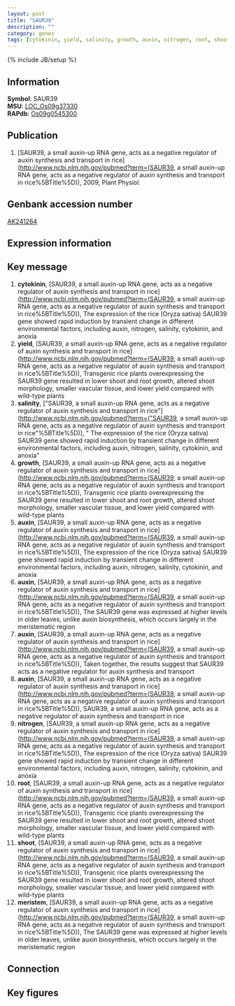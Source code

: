 ```yaml
---
layout: post
title: "SAUR39"
description: ""
category: genes
tags: [cytokinin, yield, salinity, growth, auxin, nitrogen, root, shoot, meristem, Gene]
---
```

{% include JB/setup %}

## Information
__Symbol__: SAUR39  
__MSU__: [LOC_Os09g37330](http://rice.plantbiology.msu.edu/cgi-bin/ORF_infopage.cgi?orf=LOC_Os09g37330)  
__RAPdb__: [Os09g0545300](http://rapdb.dna.affrc.go.jp/viewer/gbrowse_details/irgsp1?name=Os09g0545300)  

## Publication
1. [SAUR39, a small auxin-up RNA gene, acts as a negative regulator of auxin synthesis and transport in rice](http://www.ncbi.nlm.nih.gov/pubmed?term=(SAUR39, a small auxin-up RNA gene, acts as a negative regulator of auxin synthesis and transport in rice%5BTitle%5D)), 2009, Plant Physiol.

## Genbank accession number
[AK241264](http://www.ncbi.nlm.nih.gov/nuccore/AK241264)

## Expression information

## Key message
1. __cytokinin__, [SAUR39, a small auxin-up RNA gene, acts as a negative regulator of auxin synthesis and transport in rice](http://www.ncbi.nlm.nih.gov/pubmed?term=(SAUR39, a small auxin-up RNA gene, acts as a negative regulator of auxin synthesis and transport in rice%5BTitle%5D)),  The expression of the rice (Oryza sativa) SAUR39 gene showed rapid induction by transient change in different environmental factors, including auxin, nitrogen, salinity, cytokinin, and anoxia
2. __yield__, [SAUR39, a small auxin-up RNA gene, acts as a negative regulator of auxin synthesis and transport in rice](http://www.ncbi.nlm.nih.gov/pubmed?term=(SAUR39, a small auxin-up RNA gene, acts as a negative regulator of auxin synthesis and transport in rice%5BTitle%5D)),  Transgenic rice plants overexpressing the SAUR39 gene resulted in lower shoot and root growth, altered shoot morphology, smaller vascular tissue, and lower yield compared with wild-type plants
3. __salinity__, ["SAUR39, a small auxin-up RNA gene, acts as a negative regulator of auxin synthesis and transport in rice"](http://www.ncbi.nlm.nih.gov/pubmed?term=("SAUR39, a small auxin-up RNA gene, acts as a negative regulator of auxin synthesis and transport in rice"%5BTitle%5D)), " The expression of the rice (Oryza sativa) SAUR39 gene showed rapid induction by transient change in different environmental factors, including auxin, nitrogen, salinity, cytokinin, and anoxia"
4. __growth__, [SAUR39, a small auxin-up RNA gene, acts as a negative regulator of auxin synthesis and transport in rice](http://www.ncbi.nlm.nih.gov/pubmed?term=(SAUR39, a small auxin-up RNA gene, acts as a negative regulator of auxin synthesis and transport in rice%5BTitle%5D)),  Transgenic rice plants overexpressing the SAUR39 gene resulted in lower shoot and root growth, altered shoot morphology, smaller vascular tissue, and lower yield compared with wild-type plants
5. __auxin__, [SAUR39, a small auxin-up RNA gene, acts as a negative regulator of auxin synthesis and transport in rice](http://www.ncbi.nlm.nih.gov/pubmed?term=(SAUR39, a small auxin-up RNA gene, acts as a negative regulator of auxin synthesis and transport in rice%5BTitle%5D)),  The expression of the rice (Oryza sativa) SAUR39 gene showed rapid induction by transient change in different environmental factors, including auxin, nitrogen, salinity, cytokinin, and anoxia
6. __auxin__, [SAUR39, a small auxin-up RNA gene, acts as a negative regulator of auxin synthesis and transport in rice](http://www.ncbi.nlm.nih.gov/pubmed?term=(SAUR39, a small auxin-up RNA gene, acts as a negative regulator of auxin synthesis and transport in rice%5BTitle%5D)),  The SAUR39 gene was expressed at higher levels in older leaves, unlike auxin biosynthesis, which occurs largely in the meristematic region
7. __auxin__, [SAUR39, a small auxin-up RNA gene, acts as a negative regulator of auxin synthesis and transport in rice](http://www.ncbi.nlm.nih.gov/pubmed?term=(SAUR39, a small auxin-up RNA gene, acts as a negative regulator of auxin synthesis and transport in rice%5BTitle%5D)),  Taken together, the results suggest that SAUR39 acts as a negative regulator for auxin synthesis and transport
8. __auxin__, [SAUR39, a small auxin-up RNA gene, acts as a negative regulator of auxin synthesis and transport in rice](http://www.ncbi.nlm.nih.gov/pubmed?term=(SAUR39, a small auxin-up RNA gene, acts as a negative regulator of auxin synthesis and transport in rice%5BTitle%5D)), SAUR39, a small auxin-up RNA gene, acts as a negative regulator of auxin synthesis and transport in rice
9. __nitrogen__, [SAUR39, a small auxin-up RNA gene, acts as a negative regulator of auxin synthesis and transport in rice](http://www.ncbi.nlm.nih.gov/pubmed?term=(SAUR39, a small auxin-up RNA gene, acts as a negative regulator of auxin synthesis and transport in rice%5BTitle%5D)),  The expression of the rice (Oryza sativa) SAUR39 gene showed rapid induction by transient change in different environmental factors, including auxin, nitrogen, salinity, cytokinin, and anoxia
10. __root__, [SAUR39, a small auxin-up RNA gene, acts as a negative regulator of auxin synthesis and transport in rice](http://www.ncbi.nlm.nih.gov/pubmed?term=(SAUR39, a small auxin-up RNA gene, acts as a negative regulator of auxin synthesis and transport in rice%5BTitle%5D)),  Transgenic rice plants overexpressing the SAUR39 gene resulted in lower shoot and root growth, altered shoot morphology, smaller vascular tissue, and lower yield compared with wild-type plants
11. __shoot__, [SAUR39, a small auxin-up RNA gene, acts as a negative regulator of auxin synthesis and transport in rice](http://www.ncbi.nlm.nih.gov/pubmed?term=(SAUR39, a small auxin-up RNA gene, acts as a negative regulator of auxin synthesis and transport in rice%5BTitle%5D)),  Transgenic rice plants overexpressing the SAUR39 gene resulted in lower shoot and root growth, altered shoot morphology, smaller vascular tissue, and lower yield compared with wild-type plants
12. __meristem__, [SAUR39, a small auxin-up RNA gene, acts as a negative regulator of auxin synthesis and transport in rice](http://www.ncbi.nlm.nih.gov/pubmed?term=(SAUR39, a small auxin-up RNA gene, acts as a negative regulator of auxin synthesis and transport in rice%5BTitle%5D)),  The SAUR39 gene was expressed at higher levels in older leaves, unlike auxin biosynthesis, which occurs largely in the meristematic region

## Connection

## Key figures


